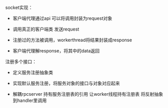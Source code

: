socket实现：

- 客户端代理通过api 可以将调用封装为request对象

- 调用真正的客户端类 发送request 

- 注册过的方法被调用，workerthread将结果封装成response

- 客户端代理解response，将其中的data返回

注册多个接口：

- 定义服务注册抽象类

- 实现默认服务注册，将服务对象的接口与对象对应起来

- 解耦rpcserver 持有服务注册表的引用 
  让worker线程持有注册表 
  将反射抽象到handler里调用